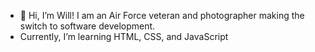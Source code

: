 - 👋 Hi, I’m Will! I am an Air Force veteran and photographer making the switch to software development.
- Currently, I’m learning HTML, CSS, and JavaScript

<!---
ReynoldsWJ55/ReynoldsWJ55 is a ✨ special ✨ repository because its `README.md` (this file) appears on your GitHub profile.
You can click the Preview link to take a look at your changes.
--->
